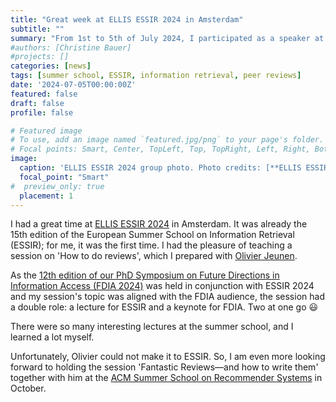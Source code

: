 ```yaml
---
title: "Great week at ELLIS ESSIR 2024 in Amsterdam"
subtitle: ""
summary: "From 1st to 5th of July 2024, I participated as a speaker at ELLIS ESSIR 2024 and FDIA 2024 in Amsterdam."
#authors: [Christine Bauer]
#projects: []
categories: [news]
tags: [summer school, ESSIR, information retrieval, peer reviews]
date: '2024-07-05T00:00:00Z'
featured: false
draft: false
profile: false

# Featured image
# To use, add an image named `featured.jpg/png` to your page's folder.
# Focal points: Smart, Center, TopLeft, Top, TopRight, Left, Right, BottomLeft, Bottom, BottomRight.
image:
  caption: 'ELLIS ESSIR 2024 group photo. Photo credits: [**ELLIS ESSIR 2024**](https://2024.essir.eu).' 
  focal_point: "Smart"
#  preview_only: true
  placement: 1
---
```


I had a great time at [ELLIS ESSIR 2024](https://2024.essir.eu) in Amsterdam. It was already the 15th edition of the European Summer School on Information Retrieval (ESSIR); for me, it was the first time.
I had the pleasure of teaching a session on 'How to do reviews', which I prepared with [Olivier Jeunen](https://olivierjeunen.github.io).

As the [12th edition of our PhD Symposium on Future Directions in Information Access (FDIA 2024)](https://2024.essir.eu/fdia-2024) was held in conjunction with ESSIR 2024 and my session's topic was aligned with the FDIA audience, the session had a double role: a lecture for ESSIR and a keynote for FDIA. Two at one go 😃

There were so many interesting lectures at the summer school, and I learned a lot myself.

Unfortunately, Olivier could not make it to ESSIR. So, I am even more looking forward to holding the session 'Fantastic Reviews—and how to write them' together with him at the [ACM Summer School on Recommender Systems](https://acmrecsys.github.io/rsss2024/) in October.

